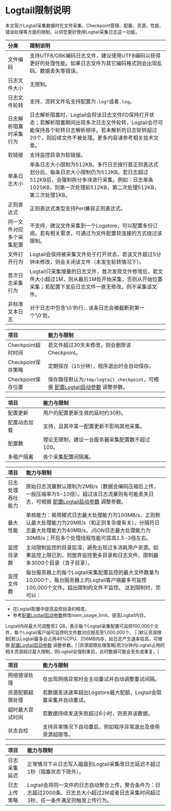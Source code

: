 # Logtail限制说明

本文简介Logtail采集数据时在文件采集、Checkpoint管理、配置、资源、性能、错误处理等方面的限制，以供您更好使用Logtail采集日志这一功能。

|分类|限制说明|
|:-|:---|
|文件编码|支持UTF8/GBK编码日志文件，建议使用UTF8编码以获得更好的处理性能。如果日志文件为其它编码格式则会出现乱码、数据丢失等错误。|
|日志文件大小|无限制。|
|日志文件轮转|支持，流转文件名支持配置为`.log*`或者`.log`。|
|日志解析阻塞时采集行为|日志解析阻塞时，Logtail会将该日志文件FD保持打开状态；若解析阻塞期间出现多次日志文件轮转，Logtail会尽可能保持各个轮转日志解析顺序。若未解析的日志轮转超过20个，则后续文件不被处理。更多内容请参考相关技术文章。|
|软链接|支持监控目录为软链接。|
|单条日志大小|单条日志大小限制为512KB。多行日志按行首正则表达式划分后，每条日志大小限制仍为512KB。若日志超过512KB后，会强制拆分多块进行采集。例如：日志单条1025KB，则第一次处理前512KB，第二次处理512KB，第三次处理1KB。|
|正则表达式|正则表达式类型支持Perl兼容正则表达式。|
|同一文件对应多个采集配置|不支持，建议文件采集到一个Logstore，可以配置多份订阅。若有相关需求，可通过为文件配置软连接的方式绕过该限制。|
|文件打开行为|Logtail会保持被采集文件处于打开状态，若该文件超过5分钟未修改，则会关闭该文件（未发生轮转情况下）。|
|首次日志采集行为|Logtail只采集增量的日志文件，首次发现文件修改后，若文件大小超过1M，则从最后1M处开始采集，否则从开始位置采集；若配置下发后日志文件一直无修改，则不采集该文件。|
|非标准文本日志|对于日志中包含’\\0’的行，该条日志会被截断到第一个’\\0’处。|

|项目|能力与限制|
|:-|:----|
|Checkpoint超时时间|若文件超过30天未修改，则会删除该Checkpoint。|
|Checkpoint保存策略|定期保存（15分钟），程序退出时会自动保存。|
|Checkpoint保存位置|保存路径默认为`/tmp/logtail_checkpoint`，可根据 [配置Logtail启动参数](/intl.zh-CN/数据采集/Logtail采集/安装/配置Logtail启动参数.md) 调整参数。|

|项目|能力与限制|
|:-|:----|
|配置更新|用户的配置更新生效的延时约30秒。|
|配置动态加载|支持，且其中某一配置更新不影响其他采集。|
|配置数|理论无限制，建议一台服务器采集配置数不超过100。|
|多租户隔离|各个采集配置间隔离。|

|项目|能力与限制|
|:-|:----|
|日志处理吞吐能力|原始日志流量默认限制为2MB/s（数据会编码压缩后上传，一般压缩率为5-10倍）。超过该日志流量则有可能丢失日志，可根据 [配置Logtail启动参数](/intl.zh-CN/数据采集/Logtail采集/安装/配置Logtail启动参数.md) 调整参数。|
|最大性能|单核能力：极简模式日志最大处理能力为100MB/s，正则默认最大处理能力为20MB/s（和正则复杂度有关），分隔符日志最大处理能力为40MB/s，JSON日志最大处理能力为30MB/s；开启多个处理线程性能可提高1.5-3倍左右。|
|监控目录数|主动限制监控的目录层深，避免出现过多消耗用户资源。如果监控上限已到，则放弃监控更多目录和日志文件。限制最多3000个目录（含子目录）。|
|监控文件数|每台服务器上的每个Logtail采集配置监控的最大文件数量为10,000个，每台服务器上的Logtail客户端最多可监控100,000个文件。超出限制的文件不监控。 达到限制时，您可以：

-   在Logtail配置中提高监控目录的精度。
-   参考[配置Logtail启动参数](/intl.zh-CN/数据采集/Logtail采集/安装/配置Logtail启动参数.md)修改mem\_usage\_limit，提高Logtail内存。

Logtail内存最大可调整至2 GB，表示每个Logtail采集配置可监控100,000个文件，每个Logtail客户端可监控的文件数对应提高至1,000,000个。 |
|默认资源限制|默认Logtail最多会占用40%CPU、256MB内存，如日志产生速率较高，可根据 [配置Logtail启动参数](/intl.zh-CN/数据采集/Logtail采集/安装/配置Logtail启动参数.md) 调整参数。|
|资源超限处理策略|若3分钟内Logtail占用的相关资源超过最大限制，则Logtail会强制重启，此时数据可能会丢失或重复。|

|项目|能力与限制|
|:-|:----|
|网络错误处理|在出现网络异常时会主动重试并自动调整重试间隔。|
|资源配额超限处理|若数据发送速率超出Logstore最大配额，Logtail会阻塞采集并自动重试。|
|超时最大尝试时间|若数据持续发送失败超过6小时，则丢弃该数据。|
|状态自检|支持异常情况下自动重启，例如程序异常退出及使用资源超限等。|

|项目|能力与限制|
|:-|:----|
|日志采集延迟|正常情况下从日志写入磁盘到Logtail采集改日志延迟不超过1秒（阻塞状态下除外）。|
|日志上传策略|Logtail会将同一文件的日志自动聚合上传，聚合条件为：日志超过2000条、日志总大小超过2M或者日志采集时间超过3秒，任一条件满足则触发上传行为。|

